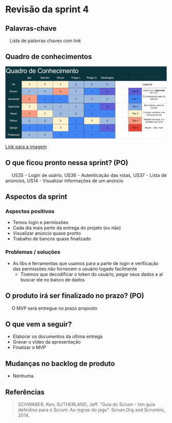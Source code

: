 # Revisão da sprint 4

## Palavras-chave

&emsp;Lista de palavras chaves com link

## Quadro de conhecimentos

![Quadro conhecimentos](../../../assets/equipe/quadro_sprint4.jpg)

<a href="https://drive.google.com/file/d/1uydCa6GdV0EkR9Cfc88E3BOEN69kM0zj/view?usp=sharing" target="_blank" rel="noopener noreferrer">Link para a imagem</a>

## O que ficou pronto nessa sprint? (PO)

<p style="text-indent: 20px; text-align: justify">
US35 - Login de usário, US36 - Autenticação das rotas, US37 - Lista de anúncios, US14 - Visualizar informações de um anúncio
</p>

## Aspectos da sprint

### Aspectos positivos

- Temos login e permissões
- Cada dia mais perto da entrega do projeto (ou não)
- Visualizar anúncio quase pronto
- Trabalho de bancos quase finalizado

### Problemas / soluções

- As libs e ferramentas que usamos para a parte de login e verificação das permissões não fornecem o usuário logado facilmente
  - Tivemos que decodificar o token do usuário, pegar seus dados e aí buscar ele no banco de dados

## O produto irá ser finalizado no prazo? (PO)

<p style="text-indent: 20px; text-align: justify">
O MVP será entregue no prazo proposto
</p>

## O que vem a seguir?

- Elaborar os documentos da última entrega
- Gravar o vídeo da apresentação
- Finalizar o MVP

## Mudanças no backlog de produto

- Nenhuma.

## Referências

> SCHWABER, Ken; SUTHERLAND, Jeff. “Guia do Scrum - Um guia definitivo para o Scrum: As regras do jogo”. Scrum.Org and ScrumInc, 2014.
